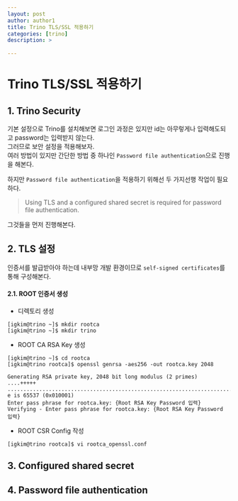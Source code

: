 ```yaml
---
layout: post
author: author1
title: Trino TLS/SSL 적용하기
categories: [trino]
description: >
  
---
```


# Trino TLS/SSL 적용하기

## 1. Trino Security

기본 설정으로 Trino를 설치해보면 로그인 과정은 있지만 id는 아무렇게나 입력해도되고 password는 입력받지 않는다.  
그러므로 보안 설정을 적용해보자.  
여러 방법이 있지만 간단한 방법 중 하나인 `Password file authentication`으로 진행을 해본다.  

하지만 `Password file authentication`을 적용하기 위해선 두 가지선행 작업이 필요하다.  
> Using TLS and a configured shared secret is required for password file authentication.

그것들을 먼저 진행해본다.

## 2. TLS 설정

인증서를 발급받아야 하는데 내부망 개발 환경이므로 `self-signed certificates`를 통해 구성해본다.

#### 2.1. ROOT 인증서 생성

* 디렉토리 생성

~~~shell
[igkim@trino ~]$ mkdir rootca
[igkim@trino ~]$ mkdir trino
~~~

* ROOT CA RSA Key 생성

~~~shell
[igkim@trino ~]$ cd rootca
[igkim@trino rootca]$ openssl genrsa -aes256 -out rootca.key 2048

Generating RSA private key, 2048 bit long modulus (2 primes)
....+++++
.................................................................................................+++++
e is 65537 (0x010001)
Enter pass phrase for rootca.key: {Root RSA Key Password 입력}
Verifying - Enter pass phrase for rootca.key: {Root RSA Key Password 입력}
~~~

* ROOT CSR Config 작성

~~~shell
[igkim@trino rootca]$ vi rootca_openssl.conf
~~~


## 3. Configured shared secret



## 4. Password file authentication





